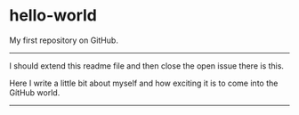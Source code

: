 # hello-world
My first repository on GitHub.
______________________________
I should extend this readme file and then close the open issue there is this.

Here I write a little bit about myself and how exciting it is to come into the GítHub world.
*************************


